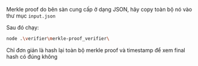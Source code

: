 Merkle proof do bên sàn cung cấp ở dạng JSON, hãy copy toàn bộ nó vào thư mục `input.json`

Sau đó chạy:
```bash
node .\verifier\merkle-proof_verifier\
```

Chỉ đơn giản là hash lại toàn bộ merkle proof và timestamp để xem final hash có đúng không